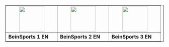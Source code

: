  <div id="sdiv">
    <table class="table table-dark table-bordered" border="1">
      <tbody>
        <tr>
          <td style=
          'text-align:center; vertical-align:middle; font-weight: bold'>
            <a href="https://donelfantastic.github.io/creativemedia/intl/beins1prem.m3u8" target="_blank" rel="noopener"><img src="https://assets.bein.com/mena/sites/3/2015/06/beIN_SPORTS1_PREMIUM_Digital_Mono.png" width="80"/></a>
          </td>
          <td style=
          'text-align:center; vertical-align:middle; font-weight: bold'>
            <a href="https://donelfantastic.github.io/creativemedia/intl/beins2prem.m3u8" target="_blank" rel="noopener"></a><img src="https://assets.bein.com/mena/sites/3/2015/06/beIN_SPORTS2_PREMIUM_Digital_Mono.png" width="80"/>
          </td>
          <td style=
          'text-align:center; vertical-align:middle; font-weight: bold'>
            <a href="https://donelfantastic.github.io/creativemedia/intl/beins3prem.m3u8" target="_blank" rel="noopener"></a><img src="https://assets.bein.com/mena/sites/3/2015/06/beIN_SPORTS3_PREMIUM_Digital_Mono.png" width="80"/>
          </td>
        </tr>
        <tr>
          <td style=
          'text-align:center; vertical-align:middle; font-weight: bold'>
            <a id="name10">BeinSports 1 EN</a><img id="qualitylogo10" width=
            "20">
          </td>
          <td style=
          'text-align:center; vertical-align:middle; font-weight: bold'>
            <a id="name11">BeinSports 2 EN</a><img id="qualitylogo11" width=
            "20">
          </td>
          <td style=
          'text-align:center; vertical-align:middle; font-weight: bold'>
            <a id="name12">BeinSports 3 EN</a><img id="qualitylogo12" width=
            "20">
          </td>
        </tr> 
        </td>
      </tbody>
    </table>
  </div>
